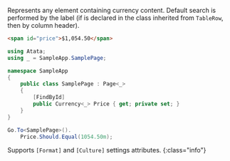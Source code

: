 Represents any element containing currency content. Default search is performed by the label (if is declared in the class inherited from `TableRow`, then by column header).

```html
<span id="price">$1,054.50</span>
```
```cs
using Atata;
using _ = SampleApp.SamplePage;

namespace SampleApp
{
    public class SamplePage : Page<_>
    {
        [FindById]
        public Currency<_> Price { get; private set; }
    }
}
```
```cs
Go.To<SamplePage>().
    Price.Should.Equal(1054.50m);
```

Supports `[Format]` and `[Culture]` settings attributes.
{:class="info"}